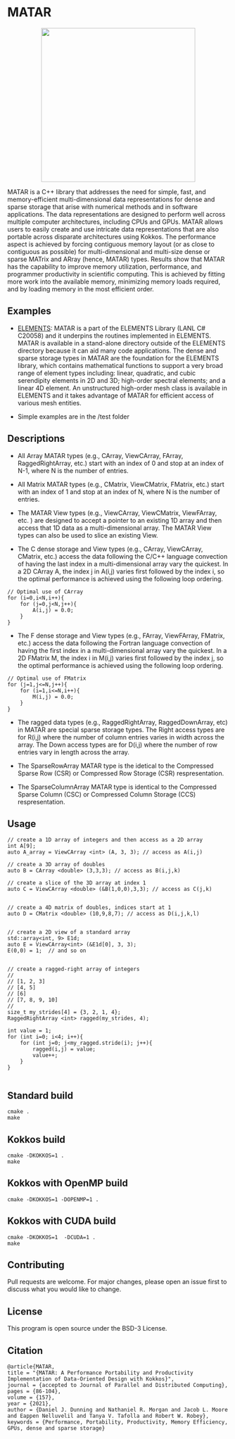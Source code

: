 # MATAR
<p align="center"><img src="https://github.com/lanl/MATAR/blob/main/MATAR_Logo.png" width="350">

MATAR is a C++ library that addresses the need for simple, fast, and memory-efficient multi-dimensional data representations for dense and sparse storage that arise with numerical methods and in software applications. The data representations are designed to perform well across multiple computer architectures, including CPUs and GPUs. MATAR allows users to easily create and use intricate data representations that are also portable across disparate architectures using Kokkos. The performance aspect is achieved by forcing contiguous memory layout (or as close to contiguous as possible) for multi-dimensional and multi-size dense or sparse MATrix and ARray (hence, MATAR) types. Results show that MATAR has the capability to improve memory utilization, performance, and programmer productivity in scientific computing. This is achieved by fitting more work into the available memory, minimizing memory loads required, and by loading memory in the most efficient order. 


## Examples
* [ELEMENTS](https://github.com/lanl/ELEMENTS/):   MATAR is a part of the ELEMENTS Library (LANL C# C20058) and it underpins the routines implemented in ELEMENTS.  MATAR is available in a stand-alone directory outside of the ELEMENTS directory because it can aid many code applications.  The dense and sparse storage types in MATAR are the foundation for the ELEMENTS library, which contains mathematical functions to support a very broad range of element types including: linear, quadratic, and cubic serendipity elements in 2D and 3D; high-order spectral elements; and a linear 4D element. An unstructured high-order mesh class is available in ELEMENTS and it takes advantage of MATAR for efficient access of various mesh entities. 

* Simple examples are in the /test folder

## Descriptions

* All Array MATAR types (e.g., CArray, ViewCArray, FArray, RaggedRightArray, etc.) start with an index of 0 and stop at an index of N-1, where N is the number of entries.  

* All Matrix MATAR types  (e.g., CMatrix, ViewCMatrix, FMatrix, etc.)  start with an index of 1 and stop at an index of N, where N is the number of entries. 

* The MATAR View types (e.g., ViewCArray, ViewCMatrix, ViewFArray, etc. ) are designed to accept a pointer to an existing 1D array and then access that 1D data as a multi-dimensional array.  The MATAR View types can also be used to slice an existing View.  

* The C dense storage and View types (e.g., CArray, ViewCArray, CMatrix, etc.) access the data following the C/C++ language convection of having the last index in a multi-dimensional array vary the quickest.  In a 2D CArray A, the index j in A(i,j) varies first followed by the index i, so the optimal performance is achieved using the following loop ordering.
```
// Optimal use of CArray
for (i=0,i<N,i++){
    for (j=0,j<N,j++){
        A(i,j) = 0.0;
    }
}
```

* The F dense storage and View types (e.g., FArray, ViewFArray, FMatrix, etc.) access the data following the Fortran language convection of having the first index in a multi-dimensional array vary the quickest.  In a 2D FMatrix M, the index i in M(i,j) varies first followed by the index j, so the optimal performance is achieved using the following loop ordering.

```
// Optimal use of FMatrix
for (j=1,j<=N,j++){
    for (i=1,i<=N,i++){
        M(i,j) = 0.0;
    }
}
```

* The ragged data types (e.g., RaggedRightArray, RaggedDownArray, etc) in MATAR are special sparse storage types.  The Right access types are for R(i,j) where the number of column entries varies in width across the array.  The Down access types are for D(i,j) where the number of row entries vary in length across the array.

* The SparseRowArray MATAR type is the idetical to the Compressed Sparse Row (CSR) or Compressed Row Storage (CSR) respresentation.

* The SparseColumnArray MATAR type is identical to the Compressed Sparse Column (CSC) or Compressed Column Storage (CCS) respresentation.


## Usage
```
// create a 1D array of integers and then access as a 2D array
int A[9];
auto A_array = ViewCArray <int> (A, 3, 3); // access as A(i,j) 

// create a 3D array of doubles
auto B = CArray <double> (3,3,3); // access as B(i,j,k)

// create a slice of the 3D array at index 1
auto C = ViewCArray <double> (&B(1,0,0),3,3); // access as C(j,k)


// create a 4D matrix of doubles, indices start at 1 
auto D = CMatrix <double> (10,9,8,7); // access as D(i,j,k,l)


// create a 2D view of a standard array
std::array<int, 9> E1d;
auto E = ViewCArray<int> (&E1d[0], 3, 3);
E(0,0) = 1;  // and so on


// create a ragged-right array of integers
//
// [1, 2, 3]
// [4, 5]
// [6]
// [7, 8, 9, 10]
//
size_t my_strides[4] = {3, 2, 1, 4};
RaggedRightArray <int> ragged(my_strides, 4);
    
int value = 1;
for (int i=0; i<4; i++){
    for (int j=0; j<my_ragged.stride(i); j++){
        ragged(i,j) = value;
        value++;
    }
}


```

## Standard build
```
cmake .
make
```

## Kokkos build
```
cmake -DKOKKOS=1 .
make
```

## Kokkos with OpenMP build
```
cmake -DKOKKOS=1 -DOPENMP=1 .
```
    
## Kokkos with CUDA build
```
cmake -DKOKKOS=1  -DCUDA=1 .
make
```


## Contributing
Pull requests are welcome. For major changes, please open an issue first to discuss what you would like to change.


## License
This program is open source under the BSD-3 License.

## Citation
```
@article{MATAR,
title = "{MATAR: A Performance Portability and Productivity Implementation of Data-Oriented Design with Kokkos}",
journal = {accepted to Journal of Parallel and Distributed Computing},
pages = {86-104},
volume = {157},
year = {2021},
author = {Daniel J. Dunning and Nathaniel R. Morgan and Jacob L. Moore and Eappen Nelluvelil and Tanya V. Tafolla and Robert W. Robey},
keywords = {Performance, Portability, Productivity, Memory Efficiency, GPUs, dense and sparse storage}
```

